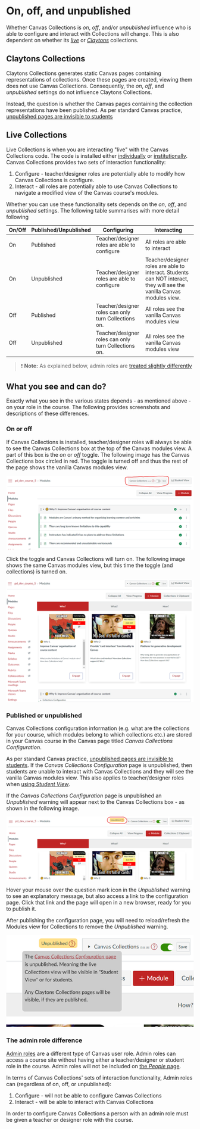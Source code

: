 # On, off, and unpublished

Whether Canvas Collections is _on_, _off_, and/or _unpublished_ influence who is able to configure and interact with Collections will change. This is also dependent on whether its [_live_](../getting-started/use/live.md) or [_Claytons_](../getting-started/use/clatyons.md) collections.

## Claytons Collections

Claytons Collections generates static Canvas pages containing representations of collections. Once these pages are created, viewing them does not use Canvas Collections. Consequently, the _on_, _off_, and _unpublished_ settings do not influence Claytons Collections.

Instead, the question is whether the Canvas pages containing the collection representations have been published. As per standard Canvas practice, [unpublished pages are invisible to students](https://community.canvaslms.com/t5/Instructor-Guide/How-do-I-publish-or-unpublish-a-page-as-an-instructor/ta-p/592)

## Live Collections

Live Collections is when you are interacting "live" with the Canvas Collections code. The code is installed either [individually](../getting-started/install/individual.md) or [institutionally](../getting-started/install/institutional.md). Canvas Collections provides two sets of interaction functionality:

1. Configure - teacher/designer roles are potentially able to modify how Canvas Collections is configure.
2. Interact - all roles are potentially able to use Canvas Collections to navigate a modified view of the Canvas course's modules.

Whether you can use these functionality sets depends on the _on_, _off_, and _unpublished_ settings. The following table summarises with more detail following

| On/Off | Published/Unpublished | Configuring | Interacting |
| --- | --- | --- | --- |
| On | Published | Teacher/designer roles are able to configure | All roles are able to interact|
| On | Unpublished | Teacher/designer roles are able to configure  | Teacher/designer roles are able to interact. Students can NOT interact, they will see the vanilla Canvas modules view.|
| Off | Published | Teacher/designer roles can only turn Collections on. | All roles see the vanilla Canvas modules view |
| Off | Unpublished | Teacher/designer roles can only turn Collections on. | All roles see the vanilla Canvas modules view |

> ❗ **Note:** As explained below, admin roles are [treated slightly differently](#the-admin-role-difference)

## What you see and can do?

Exactly what you see in the various states depends - as mentioned above - on your role in the course. The following provides screenshots and descriptions of these differences.

### On or off

If Canvas Collections is installed, teacher/designer roles will always be able to see the Canvas Collections box at the top of the Canvas modules view. A part of this box is the _on_ or _off_ toggle. The following image has the Canvas Collections box circled in red. The toggle is turned off and thus the rest of the page shows the vanilla Canvas modules view.

![](../getting-started/install/pics/cc_off.png)  

Click the toggle and Canvas Collections will turn on. The following image shows the same Canvas modules view, but this time the toggle (and collections) is turned on.

![](../getting-started/install/pics/cc_on.png)  

### Published or unpublished

Canvas Collections configuration information (e.g. what are the collections for your course, which modules belong to which collections etc.) are stored in your Canvas course in the Canvas page titled _Canvas Collections Configuration_.  

As per standard Canvas practice, [unpublished pages are invisible to students](https://community.canvaslms.com/t5/Instructor-Guide/How-do-I-publish-or-unpublish-a-page-as-an-instructor/ta-p/592). If the _Canvas Collections Configuration_ page is unpublished, then students are unable to interact with Canvas Collections and they will see the vanilla Canvas modules view. This also applies to teacher/designer roles when [using _Student View_](https://community.canvaslms.com/t5/Instructor-Guide/How-do-I-view-a-course-as-a-test-student-using-Student-View/ta-p/1122).

If the _Canvas Collections Configuration_ page is unpublished an _Unpublished_ warning will appear next to the Canvas Collections box - as shown in the following image.

![](pics/unpublished.png)  

Hover your mouse over the question mark icon in the _Unpublished_ warning to see an explanatory message, but also access a link to the configuration page. Click that link and the page will open in a new browser, ready for you to publish it.

After publishing the configuration page, you will need to reload/refresh the Modules view for Collections to remove the _Unpublished_ warning.

![](pics/unPublishToolTip.png)  

### The admin role difference

[Admin roles](https://community.canvaslms.com/t5/Canvas-Basics-Guide/What-is-the-Admin-role/ta-p/78) are a different type of Canvas user role. Admin roles can access a course site without having either a teacher/designer or student role in the course. Admin roles will not be included on [the _People_ page](https://community.canvaslms.com/t5/Instructor-Guide/How-do-I-use-the-People-page-in-a-course-as-an-instructor/ta-p/667).

In terms of Canvas Collections' sets of interaction functionality, Admin roles can (regardless of on, off, or unpublished):

1. Configure - will not be able to configure Canvas Collections
2. Interact - will be able to interact with Canvas Collections

In order to configure Canvas Collections a person with an admin role must be given a teacher or designer role with the course.